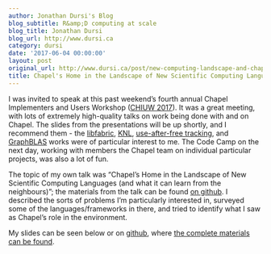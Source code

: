 ```yaml
---
author: Jonathan Dursi's Blog
blog_subtitle: R&amp;D computing at scale
blog_title: Jonathan Dursi
blog_url: http://www.dursi.ca
category: dursi
date: '2017-06-04 00:00:00'
layout: post
original_url: http://www.dursi.ca/post/new-computing-landscape-and-chapel.html
title: Chapel's Home in the Landscape of New Scientific Computing Languages
---
```


<p>I was invited to speak at this past weekend’s fourth annual Chapel Implementers and Users Workshop (<a href="http://chapel.cray.com/CHIUW2017.html">CHIUW 2017</a>).
It was a great meeting, with lots of extremely high-quality talks on work being done with and on Chapel.  The slides from the presentations
will be up shortly, and I recommend them - the <a href="http://chapel.cray.com/CHIUW/2017/choi-slides.pdf">libfabric</a>, 
<a href="http://chapel.cray.com/CHIUW/2017/kayraklioglu-slides.pdf">KNL</a>, <a href="http://chapel.cray.com/CHIUW/2017/krishna-slides.pdf">use-after-free tracking</a>, and <a href="http://chapel.cray.com/CHIUW/2017/azad-slides.pdf">GraphBLAS</a> works
were of particular interest to me.  The Code Camp on the next day, working with members the Chapel team on individual particular projects, was also a lot of fun.</p>

<p>The topic of my own talk was “Chapel’s Home in the Landscape
of New Scientific Computing Languages (and what it can learn from
the neighbours)”; the materials from the talk can be found
<a href="http://github.com/ljdursi/CHIUW2017">on github</a>.  I described
the sorts of problems I’m particularly interested in, surveyed
some of the languages/frameworks in there, and tried to identify
what I saw as Chapel’s role in the environment.</p>

<p>My slides can be seen below or on <a href="http://ljdursi.github.io/CHIUW2017/#1">github</a>, where <a href="http://github.com/ljdursi/CHIUW2017">the complete materials can be found</a>.</p>
